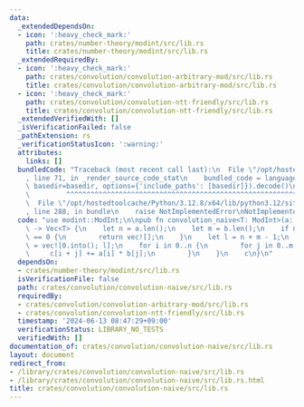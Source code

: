 ```yaml
---
data:
  _extendedDependsOn:
  - icon: ':heavy_check_mark:'
    path: crates/number-theory/modint/src/lib.rs
    title: crates/number-theory/modint/src/lib.rs
  _extendedRequiredBy:
  - icon: ':heavy_check_mark:'
    path: crates/convolution/convolution-arbitrary-mod/src/lib.rs
    title: crates/convolution/convolution-arbitrary-mod/src/lib.rs
  - icon: ':heavy_check_mark:'
    path: crates/convolution/convolution-ntt-friendly/src/lib.rs
    title: crates/convolution/convolution-ntt-friendly/src/lib.rs
  _extendedVerifiedWith: []
  _isVerificationFailed: false
  _pathExtension: rs
  _verificationStatusIcon: ':warning:'
  attributes:
    links: []
  bundledCode: "Traceback (most recent call last):\n  File \"/opt/hostedtoolcache/Python/3.12.8/x64/lib/python3.12/site-packages/onlinejudge_verify/documentation/build.py\"\
    , line 71, in _render_source_code_stat\n    bundled_code = language.bundle(stat.path,\
    \ basedir=basedir, options={'include_paths': [basedir]}).decode()\n          \
    \         ^^^^^^^^^^^^^^^^^^^^^^^^^^^^^^^^^^^^^^^^^^^^^^^^^^^^^^^^^^^^^^^^^^^^^^^^^^^^^^^^^\n\
    \  File \"/opt/hostedtoolcache/Python/3.12.8/x64/lib/python3.12/site-packages/onlinejudge_verify/languages/rust.py\"\
    , line 288, in bundle\n    raise NotImplementedError\nNotImplementedError\n"
  code: "use modint::ModInt;\n\npub fn convolution_naive<T: ModInt>(a: &[T], b: &[T])\
    \ -> Vec<T> {\n    let n = a.len();\n    let m = b.len();\n    if n == 0 || m\
    \ == 0 {\n        return vec![];\n    }\n    let l = n + m - 1;\n    let mut c\
    \ = vec![0.into(); l];\n    for i in 0..n {\n        for j in 0..m {\n       \
    \     c[i + j] += a[i] * b[j];\n        }\n    }\n    c\n}\n"
  dependsOn:
  - crates/number-theory/modint/src/lib.rs
  isVerificationFile: false
  path: crates/convolution/convolution-naive/src/lib.rs
  requiredBy:
  - crates/convolution/convolution-arbitrary-mod/src/lib.rs
  - crates/convolution/convolution-ntt-friendly/src/lib.rs
  timestamp: '2024-06-13 08:47:29+09:00'
  verificationStatus: LIBRARY_NO_TESTS
  verifiedWith: []
documentation_of: crates/convolution/convolution-naive/src/lib.rs
layout: document
redirect_from:
- /library/crates/convolution/convolution-naive/src/lib.rs
- /library/crates/convolution/convolution-naive/src/lib.rs.html
title: crates/convolution/convolution-naive/src/lib.rs
---
```

